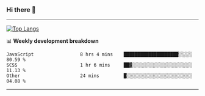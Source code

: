 ### Hi there 👋

-------
[![Top Langs](https://github-readme-stats.vercel.app/api/top-langs/?username=ashish-r)](https://github.com/anuraghazra/github-readme-stats)

📊 **Weekly development breakdown**
<!--START_SECTION:waka-->

```text
JavaScript                 8 hrs 4 mins    ████████████████████░░░░░   80.59 %
SCSS                       1 hr 6 mins     ██▓░░░░░░░░░░░░░░░░░░░░░░   11.13 %
Other                      24 mins         █░░░░░░░░░░░░░░░░░░░░░░░░   04.08 %
```

<!--END_SECTION:waka-->
-------

<!--
**ashish-r/ashish-r** is a ✨ _special_ ✨ repository because its `README.md` (this file) appears on your GitHub profile.

Here are some ideas to get you started:

- 🔭 I’m currently working on ...
- 🌱 I’m currently learning ...
- 👯 I’m looking to collaborate on ...
- 🤔 I’m looking for help with ...
- 💬 Ask me about ...
- 📫 How to reach me: ...
- 😄 Pronouns: ...
- ⚡ Fun fact: ...
-->
